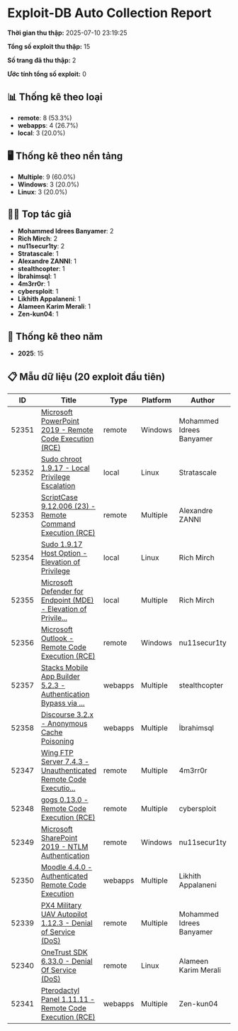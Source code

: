 # Exploit-DB Auto Collection Report

**Thời gian thu thập:** 2025-07-10 23:19:25

**Tổng số exploit thu thập:** 15

**Số trang đã thu thập:** 2

**Ước tính tổng số exploit:** 0

## 📊 Thống kê theo loại

- **remote**: 8 (53.3%)
- **webapps**: 4 (26.7%)
- **local**: 3 (20.0%)

## 🖥️ Thống kê theo nền tảng

- **Multiple**: 9 (60.0%)
- **Windows**: 3 (20.0%)
- **Linux**: 3 (20.0%)

## 👨‍💻 Top tác giả

- **Mohammed Idrees Banyamer**: 2
- **Rich Mirch**: 2
- **nu11secur1ty**: 2
- **Stratascale**: 1
- **Alexandre ZANNI**: 1
- **stealthcopter**: 1
- **İbrahimsql**: 1
- **4m3rr0r**: 1
- **cybersploit**: 1
- **Likhith Appalaneni**: 1
- **Alameen Karim Merali**: 1
- **Zen-kun04**: 1

## 📅 Thống kê theo năm

- **2025**: 15

## 📋 Mẫu dữ liệu (20 exploit đầu tiên)

| ID | Title | Type | Platform | Author | Date |
|---|---|---|---|---|---|
| 52351 | [Microsoft PowerPoint 2019 - Remote Code Execution (RCE)](https://www.exploit-db.com/exploits/52351) | remote | Windows | Mohammed Idrees Banyamer | 2025-07-08 |
| 52352 | [Sudo chroot 1.9.17 - Local Privilege Escalation](https://www.exploit-db.com/exploits/52352) | local | Linux | Stratascale | 2025-07-08 |
| 52353 | [ScriptCase 9.12.006 (23) - Remote Command Execution (RCE)](https://www.exploit-db.com/exploits/52353) | remote | Multiple | Alexandre ZANNI | 2025-07-08 |
| 52354 | [Sudo 1.9.17 Host Option - Elevation of Privilege](https://www.exploit-db.com/exploits/52354) | local | Linux | Rich Mirch | 2025-07-08 |
| 52355 | [Microsoft Defender for Endpoint (MDE) - Elevation of Privile...](https://www.exploit-db.com/exploits/52355) | local | Multiple | Rich Mirch | 2025-07-08 |
| 52356 | [Microsoft Outlook - Remote Code Execution (RCE)](https://www.exploit-db.com/exploits/52356) | remote | Windows | nu11secur1ty | 2025-07-08 |
| 52357 | [Stacks Mobile App Builder 5.2.3 - Authentication Bypass via ...](https://www.exploit-db.com/exploits/52357) | webapps | Multiple | stealthcopter | 2025-07-08 |
| 52358 | [Discourse 3.2.x - Anonymous Cache Poisoning](https://www.exploit-db.com/exploits/52358) | webapps | Multiple | İbrahimsql | 2025-07-08 |
| 52347 | [Wing FTP Server 7.4.3 - Unauthenticated Remote Code Executio...](https://www.exploit-db.com/exploits/52347) | remote | Multiple | 4m3rr0r | 2025-07-02 |
| 52348 | [gogs 0.13.0 - Remote Code Execution (RCE)](https://www.exploit-db.com/exploits/52348) | remote | Multiple | cybersploit | 2025-07-02 |
| 52349 | [Microsoft SharePoint 2019 - NTLM Authentication](https://www.exploit-db.com/exploits/52349) | remote | Windows | nu11secur1ty | 2025-07-02 |
| 52350 | [Moodle 4.4.0 - Authenticated Remote Code Execution](https://www.exploit-db.com/exploits/52350) | webapps | Multiple | Likhith Appalaneni | 2025-07-02 |
| 52339 | [PX4 Military UAV Autopilot 1.12.3 - Denial of Service (DoS)](https://www.exploit-db.com/exploits/52339) | remote | Multiple | Mohammed Idrees Banyamer | 2025-06-26 |
| 52340 | [OneTrust SDK 6.33.0 - Denial Of Service (DoS)](https://www.exploit-db.com/exploits/52340) | remote | Linux | Alameen Karim Merali | 2025-06-26 |
| 52341 | [Pterodactyl Panel 1.11.11 - Remote Code Execution (RCE)](https://www.exploit-db.com/exploits/52341) | webapps | Multiple | Zen-kun04 | 2025-06-26 |
